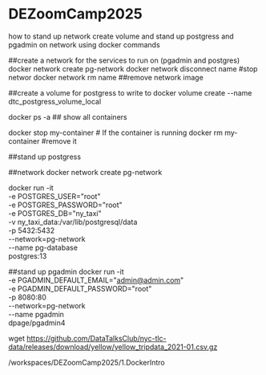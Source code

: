 # DEZoomCamp2025
how to stand up network create volume and stand up postgress and pgadmin on network using docker commands

##create a network for the services to run on (pgadmin and postgres)
docker network create pg-network
docker network disconnect name #stop networ
docker network rm name ##remove network image

##create a volume for postgress to write to 
docker volume create --name dtc_postgress_volume_local 


docker ps -a ## show all containers

docker stop my-container  # If the container is running
docker rm my-container #remove it


##stand up postgress

##network
docker network create pg-network

docker run -it \
  -e POSTGRES_USER="root" \
  -e POSTGRES_PASSWORD="root" \
  -e POSTGRES_DB="ny_taxi" \
  -v ny_taxi_data:/var/lib/postgresql/data \
  -p 5432:5432 \
  --network=pg-network \
  --name pg-database \
  postgres:13

##stand up pgadmin
  docker run -it \
  -e PGADMIN_DEFAULT_EMAIL="admin@admin.com" \
  -e PGADMIN_DEFAULT_PASSWORD="root" \
  -p 8080:80 \
  --network=pg-network \
  --name pgadmin \
    dpage/pgadmin4

wget https://github.com/DataTalksClub/nyc-tlc-data/releases/download/yellow/yellow_tripdata_2021-01.csv.gz 

/workspaces/DEZoomCamp2025/1.DockerIntro


